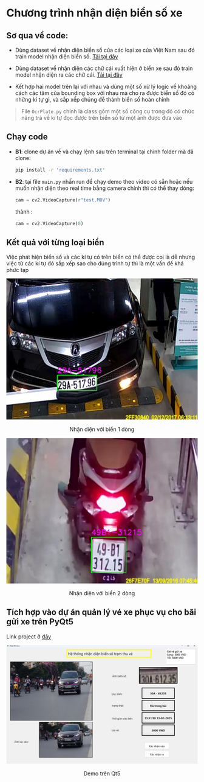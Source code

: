 # Chương trình nhận diện biển số xe

## Sơ qua về code:
- Dùng dataset về nhận diện biển số của các loại xe của Việt Nam sau đó train model nhận diện biển số. [Tải tại đây](https://drive.google.com/drive/folders/1Ofqqey7Yqcas_uQSeUc2E8aB1ZTe_S6K?usp=drive_link)

- Dùng dataset về nhận diện các chữ cái xuất hiện ở biển xe sau đó train model nhận diện ra các chữ cái. [Tải tại đây](https://drive.google.com/drive/folders/1fOh2m80gi0309jYNByFMj2AL0098_w0Q?usp=drive_link)

- Kết hợp hai model trên lại với nhau và dùng một số xử lý logic về khoảng cách các tâm của bounding box với nhau mà cho ra được biển số đó có những kí tự gì, và sắp xếp chúng để thành biển số hoàn chỉnh

> File `OcrPlate.py` chính là class gồm một số công cụ trong đó có chức năng trả về kí tự đọc được trên biển số từ một ảnh được đưa vào
## Chạy code
- **B1**: clone dự án về và chạy lệnh sau trên terminal tại chính folder mà đã clone:
    ```bash
    pip install -r 'requirements.txt'
    ```
- **B2**: tại file `main.py` nhấn run để chạy demo theo video có sẵn hoặc nếu muốn nhận diện theo real time bằng camera chính thì có thể thay dòng:
    ```python
    cam = cv2.VideoCapture(r"test.MOV")
    ```
    thành :
    ```python
    cam = cv2.VideoCapture(0)
    ```
## Kết quả với từng loại biển
Việc phát hiện biển số và các kí tự có trên biển có thể được coi là dễ nhưng việc từ các kí tự đó sắp xếp sao cho đúng trình tự thì là một vấn đề khá phức tạp

![anh](https://raw.githubusercontent.com/vietanhlee/license-plate-recognition/refs/heads/main/display%20github/1%20line.png)

<p align = 'center'>Nhận diện với biển 1 dòng</p>

![anh](https://raw.githubusercontent.com/vietanhlee/license-plate-recognition/refs/heads/main/display%20github/2%20line.png)

<p align = 'center'>Nhận diện với biển 2 dòng</p>

## Tích hợp vào dự án quản lý vé xe phục vụ cho bãi gửi xe trên PyQt5

Link project ở [đây](https://github.com/vietanhlee/parking-ticket-management)

![anh](https://raw.githubusercontent.com/vietanhlee/parking-ticket-management/refs/heads/main/display_github/Screenshot%202025-02-13%20191333.png)

<p align = 'center'>Demo trên Qt5 </p>
